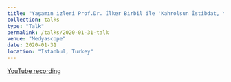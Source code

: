 ```yaml
---
title: "Yaşamın izleri Prof.Dr. İlker Birbil ile 'Kahrolsun İstibdat, Yaşasın Hür Bilim'"
collection: talks
type: "Talk"
permalink: /talks/2020-01-31-talk
venue: "Medyascope"
date: 2020-01-31
location: "Istanbul, Turkey"
---
```


[YouTube recording](https://www.youtube.com/watch?v=vbaCczyk_SA)

